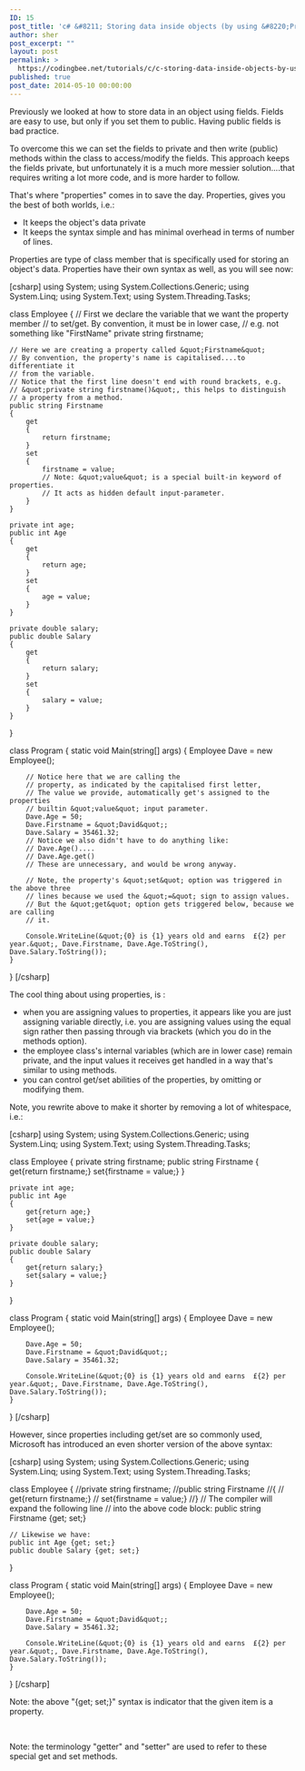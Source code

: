 ```yaml
---
ID: 15
post_title: 'c# &#8211; Storing data inside objects (by using &#8220;Properties&#8221;)'
author: sher
post_excerpt: ""
layout: post
permalink: >
  https://codingbee.net/tutorials/c/c-storing-data-inside-objects-by-using-properties
published: true
post_date: 2014-05-10 00:00:00
---
```

Previously we looked at how to store data in an object using fields. Fields are easy to use, but only if you set them to public. Having public fields is bad practice.

To overcome this we can set the fields to  private and then write (public) methods within the class to access/modify the fields. This approach keeps the fields private, but unfortunately it is a much more messier solution....that requires writing a lot more code, and is more harder to follow.

That's where "properties" comes in to save the day. Properties, gives you the best of both worlds, i.e.:
<ul>
	<li>It keeps the object's data private</li>
	<li>It keeps the syntax simple and has minimal overhead in terms of number of lines.</li>
</ul>
Properties are type of class member that is specifically used for storing an object's data. Properties have their own syntax as well, as you will see now:

[csharp]
using System;
using System.Collections.Generic;
using System.Linq;
using System.Text;
using System.Threading.Tasks;

class Employee
{
    // First we declare the variable that we want the property member
    // to set/get. By convention, it must be in lower case,
    // e.g. not something like &quot;FirstName&quot;
    private string firstname;

    // Here we are creating a property called &quot;Firstname&quot;
    // By convention, the property's name is capitalised....to differentiate it
    // from the variable.
    // Notice that the first line doesn't end with round brackets, e.g.
    // &quot;private string firstname()&quot;, this helps to distinguish
    // a property from a method.
    public string Firstname
    {
        get
        {
            return firstname;
        }
        set
        {
            firstname = value;
            // Note: &quot;value&quot; is a special built-in keyword of properties.
            // It acts as hidden default input-parameter.
        }
    }

    private int age;
    public int Age
    {
        get
        {
            return age;
        }
        set
        {
            age = value;
        }
    }

    private double salary;
    public double Salary
    {
        get
        {
            return salary;
        }
        set
        {
            salary = value;
        }
    }
}

class Program
{
    static void Main(string[] args)
    {
        Employee Dave = new Employee();

        // Notice here that we are calling the
        // property, as indicated by the capitalised first letter,
        // The value we provide, automatically get's assigned to the properties
        // builtin &quot;value&quot; input parameter.
        Dave.Age = 50;
        Dave.Firstname = &quot;David&quot;;
        Dave.Salary = 35461.32;
        // Notice we also didn't have to do anything like:
        // Dave.Age()....
        // Dave.Age.get()
        // These are unnecessary, and would be wrong anyway.

        // Note, the property's &quot;set&quot; option was triggered in the above three
        // lines because we used the &quot;=&quot; sign to assign values.
        // But the &quot;get&quot; option gets triggered below, because we are calling
        // it.

        Console.WriteLine(&quot;{0} is {1} years old and earns  £{2} per year.&quot;, Dave.Firstname, Dave.Age.ToString(), Dave.Salary.ToString());
    }
}
[/csharp]

The cool thing about using properties, is :
- when you are assigning values to properties, it appears like you are just assigning variable directly, i.e. you are assigning values using the equal sign rather then passing through via brackets (which you do in the methods option).
- the employee class's internal variables (which are in lower case) remain private, and the input values it receives get handled in a way that's similar to using methods.
- you can control get/set abilities of the properties, by omitting or modifying them.

Note, you rewrite above to make it shorter by removing a lot of whitespace, i.e.:

[csharp]
using System;
using System.Collections.Generic;
using System.Linq;
using System.Text;
using System.Threading.Tasks;

class Employee
{
    private string firstname;
    public string Firstname
    {
        get{return firstname;}
        set{firstname = value;}
    }

    private int age;
    public int Age
    {
        get{return age;}
		set{age = value;}
    }

    private double salary;
    public double Salary
    {
        get{return salary;}
        set{salary = value;}
    }
}

class Program
{
    static void Main(string[] args)
    {
        Employee Dave = new Employee();

        Dave.Age = 50;
        Dave.Firstname = &quot;David&quot;;
        Dave.Salary = 35461.32;

        Console.WriteLine(&quot;{0} is {1} years old and earns  £{2} per year.&quot;, Dave.Firstname, Dave.Age.ToString(), Dave.Salary.ToString());
    }
}
[/csharp]

However, since properties including get/set are so commonly used, Microsoft has introduced an even shorter version of the above syntax:

[csharp]
using System;
using System.Collections.Generic;
using System.Linq;
using System.Text;
using System.Threading.Tasks;

class Employee
{
    //private string firstname;
    //public string Firstname
    //{
    //    get{return firstname;}
    //    set{firstname = value;}
    //}
    // The compiler will expand the following line
    // into the above code block:
	public string Firstname {get; set;}

	// Likewise we have:
	public int Age {get; set;}
	public double Salary {get; set;}

}

class Program
{
    static void Main(string[] args)
    {
        Employee Dave = new Employee();

        Dave.Age = 50;
        Dave.Firstname = &quot;David&quot;;
        Dave.Salary = 35461.32;

        Console.WriteLine(&quot;{0} is {1} years old and earns  £{2} per year.&quot;, Dave.Firstname, Dave.Age.ToString(), Dave.Salary.ToString());
    }
}
[/csharp]

Note: the above "{get; set;}" syntax is indicator that the given item is a property.

&nbsp;

Note: the terminology "getter" and "setter" are used to refer to these special get and set methods.